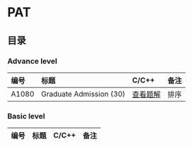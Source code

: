 # PAT

目录
-----
### Advance level
|编号|标题|C/C++|备注|
|:---|:---|:---|:---|
|A1080|Graduate Admission (30)|[查看题解](https://github.com/shumhingping/PAT/blob/master/Advanced%20level/1080%20Graduate%20Admission%20(30).cpp)|排序|

### Basic level
|编号|标题|C/C++|备注|
|:---|:---|:---|:---|
